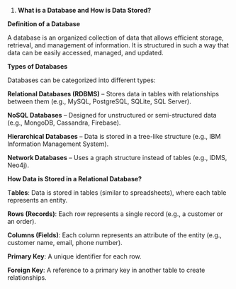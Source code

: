 1. **What is a Database and How is Data Stored?**

**Definition of a Database**

A database is an organized collection of data that allows efficient storage, retrieval, and management of information. It is structured in such a way that data can be easily accessed, managed, and updated.

**Types of Databases**

Databases can be categorized into different types:

**Relational Databases (RDBMS)** – Stores data in tables with relationships between them (e.g., MySQL, PostgreSQL, SQLite, SQL Server).

**NoSQL Databases** – Designed for unstructured or semi-structured data (e.g., MongoDB, Cassandra, Firebase).

**Hierarchical Databases** – Data is stored in a tree-like structure (e.g., IBM Information Management System).

**Network Databases** – Uses a graph structure instead of tables (e.g., IDMS, Neo4j).

**How Data is Stored in a Relational Database?**

T**ables**: Data is stored in tables (similar to spreadsheets), where each table represents an entity.

**Rows (Records)**: Each row represents a single record (e.g., a customer or an order).

**Columns (Fields)**: Each column represents an attribute of the entity (e.g., customer name, email, phone number).

**Primary Key**: A unique identifier for each row.

**Foreign Key**: A reference to a primary key in another table to create relationships.